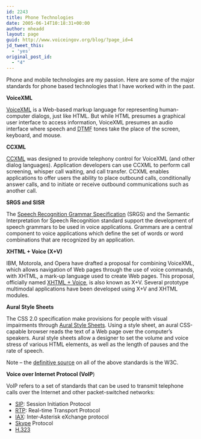 ```yaml
---
id: 2243
title: Phone Technologies
date: 2005-06-14T10:18:31+00:00
author: mheadd
layout: page
guid: http://www.voiceingov.org/blog/?page_id=4
jd_tweet_this:
  - 'yes'
original_post_id:
  - "4"
---
```

Phone and mobile technologies are my passion. Here are some of the major standards for phone based technologies that I have worked with in the past.

**VoiceXML**
  
<a href="http://en.wikipedia.org/wiki/VoiceXML" target="_blank">VoiceXML</a> is a Web-based markup language for representing human-computer dialogs, just like HTML. But while HTML presumes a graphical user interface to access information, VoiceXML presumes an audio interface where speech and <acronym title="Dual Tone Multi Frequency">DTMF</acronym> tones take the place of the screen, keyboard, and mouse.

**CCXML**
  
<a href="http://en.wikipedia.org/wiki/Call_Control_eXtensible_Markup_Language" target="_blank">CCXML</a> was designed to provide telephony control for VoiceXML (and other dialog languages). Application developers can use CCXML to perform call screening, whisper call waiting, and call transfer. CCXML enables applications to offer users the ability to place outbound calls, conditionally answer calls, and to initiate or receive outbound communications such as another call.

**SRGS and SISR**
  
The <a href="http://en.wikipedia.org/wiki/Speech_Recognition_Grammar_Specification" target="_blank">Speech Recognition Grammar Specification</a> (SRGS) and the Semantic Interpretation for Speech Recognition standard support the development of speech grammars to be used in voice applications. Grammars are a central component to voice applications which define the set of words or word combinations that are recognized by an application.

**XHTML + Voice (X+V)**
  
IBM, Motorola, and Opera have drafted a proposal for combining VoiceXML, which allows navigation of Web pages through the use of voice commands, with XHTML, a mark-up language used to create Web pages. This proposal, officially named <a href="http://en.wikipedia.org/wiki/XHTML%2BVoice" target="_blank">XHTML + Voice</a>, is also known as X+V. Several prototype multimodal applications have been developed using X+V and XHTML modules.

**Aural Style Sheets**
  
The CSS 2.0 specification make provisions for people with visual impairments through <a href="http://www.w3.org/TR/CSS2/aural.html" target="_blank">Aural Style Sheets</a>. Using a style sheet, an aural CSS-capable browser reads the text of a Web page over the computer&#8217;s speakers. Aural style sheets allow a designer to set the volume and voice stress of various HTML elements, as well as the length of pauses and the rate of speech.

Note &#8211; the <a href="http://www.w3.org/Voice/" target="_blank">definitive source</a> on all of the above standards is the W3C.

**Voice over Internet Protocol (VoIP**)
  
VoIP refers to a set of standards that can be used to transmit telephone calls over the Internet and other packet-switched networks:

  * <a href="http://en.wikipedia.org/wiki/Session_Initiation_Protocol" target="_blank">SIP</a>: Session Initiation Protocol
  * <a href="http://en.wikipedia.org/wiki/Real-time_Transport_Protocol" target="_blank">RTP</a>: Real-time Transport Protocol
  * <a href="http://en.wikipedia.org/wiki/Inter-Asterisk_eXchange" target="_blank">IAX</a>: Inter-Asterisk eXchange protocol
  * <a href="http://en.wikipedia.org/wiki/Skype_Protocol" target="_blank">Skype</a> Protocol
  * <a href="http://en.wikipedia.org/wiki/H.323" target="_blank">H.323</a>